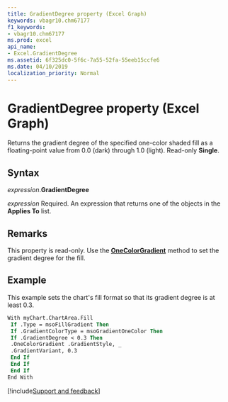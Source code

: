 ```yaml
---
title: GradientDegree property (Excel Graph)
keywords: vbagr10.chm67177
f1_keywords:
- vbagr10.chm67177
ms.prod: excel
api_name:
- Excel.GradientDegree
ms.assetid: 6f325dc0-5f6c-7a55-52fa-55eeb15ccfe6
ms.date: 04/10/2019
localization_priority: Normal
---
```



# GradientDegree property (Excel Graph)

Returns the gradient degree of the specified one-color shaded fill as a floating-point value from 0.0 (dark) through 1.0 (light). Read-only **Single**.

## Syntax

_expression_.**GradientDegree**

_expression_ Required. An expression that returns one of the objects in the **Applies To** list.

## Remarks

This property is read-only. Use the **[OneColorGradient](excel.onecolorgradient.md)** method to set the gradient degree for the fill.

## Example

This example sets the chart's fill format so that its gradient degree is at least 0.3.

```vb
With myChart.ChartArea.Fill 
 If .Type = msoFillGradient Then 
 If .GradientColorType = msoGradientOneColor Then 
 If .GradientDegree < 0.3 Then 
 .OneColorGradient .GradientStyle, _ 
 .GradientVariant, 0.3 
 End If 
 End If 
 End If 
End With 

```

[!include[Support and feedback](~/includes/feedback-boilerplate.md)]